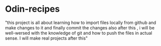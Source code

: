 # Odin-recipes
"this project is all about learning how to import files locally from github and make changes to it and finally commit the changes
also after this , i will be well-wersed with the knowledge of git and how to push the files in actual sense. I will make real projects after this"